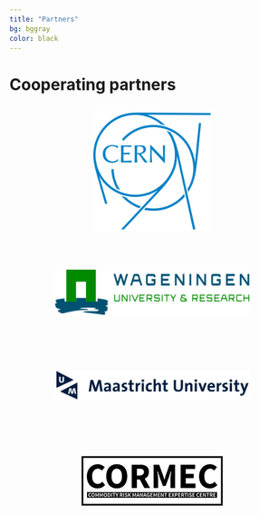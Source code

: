 ```yaml
---
title: "Partners"
bg: bggray
color: black
---
```


# Cooperating partners

<center>
  <a href="https://home.web.cern.ch/"><figure class="partnerlogo" style="padding: 10px 107px 10px 107px">
    <img src="assets/partner-logos/cern.png" alt="CERN">
  </figure></a>
  <a href="https://www.wur.nl/en.htm"><figure class="partnerlogo" style="padding: 40px 40px 40px 40px">
    <img src="assets/partner-logos/wur.svg" style="height: 80px" alt="Wageningen University & Research">
  </figure></a>
  <a href="https://www.maastrichtuniversity.nl/"><figure class="partnerlogo" style="padding: 40px 40px 40px 40px">
    <img src="assets/partner-logos/maastricht.png" alt="Maastricht University">
  </figure></a>
  <a href="http://cormec.eu/"><figure class="partnerlogo" style="padding: 40px 20px 40px 20px">
    <img src="assets/partner-logos/cormec.png" alt="CORMEC">
  </figure></a>
</center>
